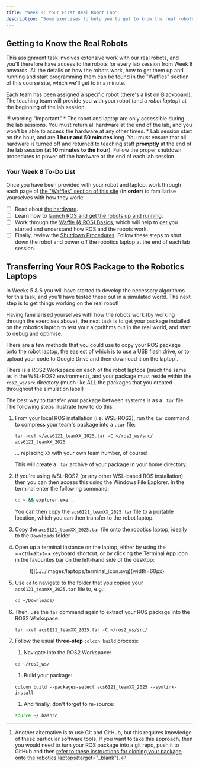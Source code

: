 ```yaml
---
title: "Week 8: Your First Real Robot Lab"
description: "Some exercises to help you to get to know the real robots and how they work"
---
```


## Getting to Know the Real Robots

This assignment task involves extensive work with our real robots, and you'll therefore have access to the robots for every lab session from Week 8 onwards. All the details on how the robots work, how to get them up and running and start programming them can be found in the "Waffles" section of this course site, which we'll get to in a minute.

Each team has been assigned a specific robot (there's a list on Blackboard). The teaching team will provide you with your robot (and a *robot laptop*) at the beginning of the lab session. 

!!! warning "Important"
    * The robot and laptop are only accessible during the lab sessions. You must return all hardware at the end of the lab, and you won't be able to access the hardware at any other times.
    * Lab session start on the hour, and are **1 hour and 50 minutes** long. You must ensure that all hardware is turned off and returned to teaching staff **promptly** at the end of the lab session (**at 10 minutes to the hour**). Follow the proper shutdown procedures to power off the hardware at the end of each lab session.

### Your Week 8 To-Do List

Once you have been provided with your robot and laptop, work through each page of [the "Waffles" section of this site](../../waffles/README.md) (**in order**) to familiarise yourselves with how they work:
   
* [ ] Read about [the hardware](../../waffles/intro.md).
* [ ] Learn how to [launch ROS and get the robots up and running](../../waffles/launching-ros.md).
* [ ] Work through the [Waffle (& ROS) Basics](../../waffles/basics.md), which will help to get you started and understand how ROS and the robots work.
* [ ] Finally, review the [Shutdown Procedures](../../waffles/shutdown.md). Follow these steps to shut down the robot and power off the robotics laptop at the end of each lab session.

## Transferring Your ROS Package to the Robotics Laptops

In Weeks 5 & 6 you will have started to develop the necessary algorithms for this task, and you'll have tested these out in a simulated world. The next step is to get things working on the real robot!

Having familiarised yourselves with how the robots work (by working through the exercises above), the next task is to get your package installed on the robotics laptop to test your algorithms out in the real world, and start to debug and optimise.

There are a few methods that you could use to copy your ROS package onto the robot laptop, the easiest of which is to use a USB flash drive, or to upload your code to Google Drive and then download it on the laptop[^git].

[^git]: Another alternative is to use Git and GitHub, but this requires knowledge of these particular software tools. If you want to take this approach, then you would need to turn your ROS package into a git repo, push it to GitHub and then [refer to these instructions for cloning your package onto the robotics laptops](https://tom-howard.github.io/com2009/course/assignment2/ros-pkg-tips/){target="_blank"}.

There is a ROS2 Workspace on each of the robot laptops (much the same as in the WSL-ROS2 environment), and your package must reside within the `ros2_ws/src` directory (much like ALL the packages that you created throughout the simulation labs!) 

The best way to transfer your package between systems is as a `.tar` file. The following steps illustrate how to do this:

1. From your local ROS installation (i.e. WSL-ROS2), run the `tar` command to compress your team's package into a `.tar` file:

    ``` { .bash .no-copy }
    tar -cvf ~/acs6121_teamXX_2025.tar -C ~/ros2_ws/src/ acs6121_teamXX_2025
    ```
    
    ... replacing `XX` with your own team number, of course!

    This will create a `.tar` archive of your package in your home directory. 

2. If you're using WSL-ROS2 (or any other WSL-based ROS installation) then you can then access this using the Windows File Explorer. In the terminal enter the following command:

    ```bash
    cd ~ && explorer.exe .
    ```

    You can then copy the `acs6121_teamXX_2025.tar` file to a portable location, which you can then transfer to the robot laptop.

3. Copy the `acs6121_teamXX_2025.tar` file onto the robotics laptop, ideally to the `Downloads` folder.

4. Open up a terminal instance on the laptop, either by using the ++ctrl+alt+t++ keyboard shortcut, or by clicking the Terminal App icon in the favourites bar on the left-hand side of the desktop:
    
    <figure markdown>
      ![](../../images/laptops/terminal_icon.svg){width=60px}
    </figure>

5. Use `cd` to navigate to the folder that you copied your `acs6121_teamXX_2025.tar` file to, e.g.:

    ```bash
    cd ~/Downloads/
    ```

6. Then, use the `tar` command again to extract your ROS package into the ROS2 Workspace:

    ``` { .bash .no-copy }
    tar -xvf acs6121_teamXX_2025.tar -C ~/ros2_ws/src/
    ```

7. Follow the usual **three-step** `colcon build` process:
    
    1. Navigate into the ROS2 Workspace:

    ```bash
    cd ~/ros2_ws/ 
    ```

    1. Build your package:

    ``` { .bash .no-copy }
    colcon build --packages-select acs6121_teamXX_2025 --symlink-install 
    ```

    1. And finally, don't forget to re-source:

    ```bash
    source ~/.bashrc
    ```

